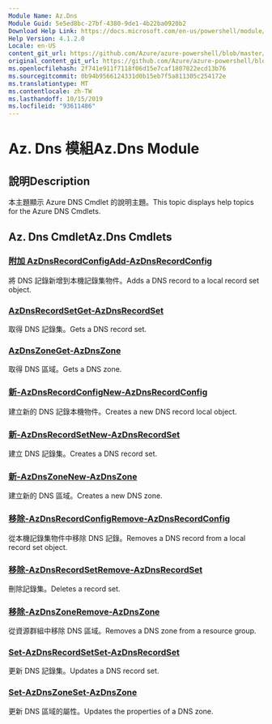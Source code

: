 ```yaml
---
Module Name: Az.Dns
Module Guid: 5e5ed8bc-27bf-4380-9de1-4b22ba0920b2
Download Help Link: https://docs.microsoft.com/en-us/powershell/module/az.dns
Help Version: 4.1.2.0
Locale: en-US
content_git_url: https://github.com/Azure/azure-powershell/blob/master/src/Dns/Dns/help/Az.DNS.md
original_content_git_url: https://github.com/Azure/azure-powershell/blob/master/src/Dns/Dns/help/Az.DNS.md
ms.openlocfilehash: 2f741e911f7118f06d15e7caf1807822ecd13b76
ms.sourcegitcommit: 0b94b9566124331d0b15eb7f5a811305c254172e
ms.translationtype: MT
ms.contentlocale: zh-TW
ms.lasthandoff: 10/15/2019
ms.locfileid: "93611486"
---
```

# <span data-ttu-id="b9c98-101">Az. Dns 模組</span><span class="sxs-lookup"><span data-stu-id="b9c98-101">Az.Dns Module</span></span>
## <span data-ttu-id="b9c98-102">說明</span><span class="sxs-lookup"><span data-stu-id="b9c98-102">Description</span></span>
<span data-ttu-id="b9c98-103">本主題顯示 Azure DNS Cmdlet 的說明主題。</span><span class="sxs-lookup"><span data-stu-id="b9c98-103">This topic displays help topics for the Azure DNS Cmdlets.</span></span>

## <span data-ttu-id="b9c98-104">Az. Dns Cmdlet</span><span class="sxs-lookup"><span data-stu-id="b9c98-104">Az.Dns Cmdlets</span></span>
### [<span data-ttu-id="b9c98-105">附加 AzDnsRecordConfig</span><span class="sxs-lookup"><span data-stu-id="b9c98-105">Add-AzDnsRecordConfig</span></span>](Add-AzDnsRecordConfig.md)
<span data-ttu-id="b9c98-106">將 DNS 記錄新增到本機記錄集物件。</span><span class="sxs-lookup"><span data-stu-id="b9c98-106">Adds a DNS record to a local record set object.</span></span>

### [<span data-ttu-id="b9c98-107">AzDnsRecordSet</span><span class="sxs-lookup"><span data-stu-id="b9c98-107">Get-AzDnsRecordSet</span></span>](Get-AzDnsRecordSet.md)
<span data-ttu-id="b9c98-108">取得 DNS 記錄集。</span><span class="sxs-lookup"><span data-stu-id="b9c98-108">Gets a DNS record set.</span></span>

### [<span data-ttu-id="b9c98-109">AzDnsZone</span><span class="sxs-lookup"><span data-stu-id="b9c98-109">Get-AzDnsZone</span></span>](Get-AzDnsZone.md)
<span data-ttu-id="b9c98-110">取得 DNS 區域。</span><span class="sxs-lookup"><span data-stu-id="b9c98-110">Gets a DNS zone.</span></span>

### [<span data-ttu-id="b9c98-111">新-AzDnsRecordConfig</span><span class="sxs-lookup"><span data-stu-id="b9c98-111">New-AzDnsRecordConfig</span></span>](New-AzDnsRecordConfig.md)
<span data-ttu-id="b9c98-112">建立新的 DNS 記錄本機物件。</span><span class="sxs-lookup"><span data-stu-id="b9c98-112">Creates a new DNS record local object.</span></span>

### [<span data-ttu-id="b9c98-113">新-AzDnsRecordSet</span><span class="sxs-lookup"><span data-stu-id="b9c98-113">New-AzDnsRecordSet</span></span>](New-AzDnsRecordSet.md)
<span data-ttu-id="b9c98-114">建立 DNS 記錄集。</span><span class="sxs-lookup"><span data-stu-id="b9c98-114">Creates a DNS record set.</span></span>

### [<span data-ttu-id="b9c98-115">新-AzDnsZone</span><span class="sxs-lookup"><span data-stu-id="b9c98-115">New-AzDnsZone</span></span>](New-AzDnsZone.md)
<span data-ttu-id="b9c98-116">建立新的 DNS 區域。</span><span class="sxs-lookup"><span data-stu-id="b9c98-116">Creates a new DNS zone.</span></span>

### [<span data-ttu-id="b9c98-117">移除-AzDnsRecordConfig</span><span class="sxs-lookup"><span data-stu-id="b9c98-117">Remove-AzDnsRecordConfig</span></span>](Remove-AzDnsRecordConfig.md)
<span data-ttu-id="b9c98-118">從本機記錄集物件中移除 DNS 記錄。</span><span class="sxs-lookup"><span data-stu-id="b9c98-118">Removes a DNS record from a local record set object.</span></span>

### [<span data-ttu-id="b9c98-119">移除-AzDnsRecordSet</span><span class="sxs-lookup"><span data-stu-id="b9c98-119">Remove-AzDnsRecordSet</span></span>](Remove-AzDnsRecordSet.md)
<span data-ttu-id="b9c98-120">刪除記錄集。</span><span class="sxs-lookup"><span data-stu-id="b9c98-120">Deletes a record set.</span></span>

### [<span data-ttu-id="b9c98-121">移除-AzDnsZone</span><span class="sxs-lookup"><span data-stu-id="b9c98-121">Remove-AzDnsZone</span></span>](Remove-AzDnsZone.md)
<span data-ttu-id="b9c98-122">從資源群組中移除 DNS 區域。</span><span class="sxs-lookup"><span data-stu-id="b9c98-122">Removes a DNS zone from a resource group.</span></span>

### [<span data-ttu-id="b9c98-123">Set-AzDnsRecordSet</span><span class="sxs-lookup"><span data-stu-id="b9c98-123">Set-AzDnsRecordSet</span></span>](Set-AzDnsRecordSet.md)
<span data-ttu-id="b9c98-124">更新 DNS 記錄集。</span><span class="sxs-lookup"><span data-stu-id="b9c98-124">Updates a DNS record set.</span></span>

### [<span data-ttu-id="b9c98-125">Set-AzDnsZone</span><span class="sxs-lookup"><span data-stu-id="b9c98-125">Set-AzDnsZone</span></span>](Set-AzDnsZone.md)
<span data-ttu-id="b9c98-126">更新 DNS 區域的屬性。</span><span class="sxs-lookup"><span data-stu-id="b9c98-126">Updates the properties of a DNS zone.</span></span>

